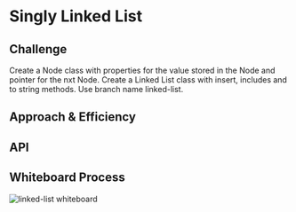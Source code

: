 # Singly Linked List

## Challenge

Create a Node class with properties for the value stored in the Node and pointer for the nxt Node. Create a Linked List class with insert, includes and to string methods. Use branch name linked-list.

## Approach & Efficiency
<!-- What approach did you take? Why? What is the Big O space/time for this approach? -->

## API
<!-- Description of each method publicly available to your Linked List -->

## Whiteboard Process

![linked-list whiteboard](./linked-list/linked-list.png)
